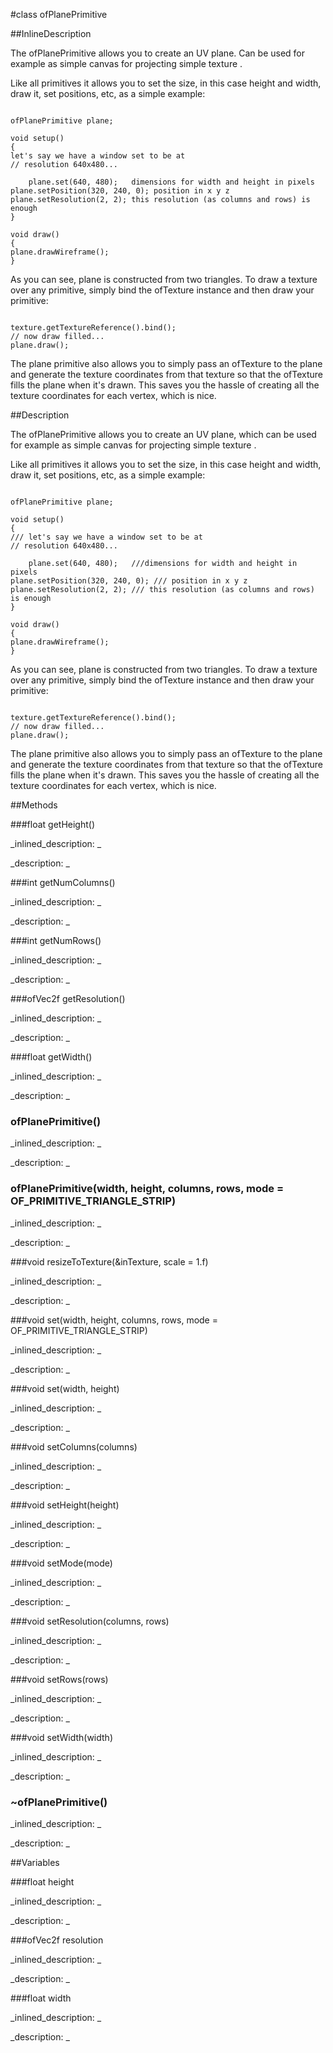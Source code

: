 #class ofPlanePrimitive


<!--
_visible: True_
_advanced: False_
_istemplated: False_
-->

##InlineDescription

The ofPlanePrimitive allows you to create an UV plane.
Can be used for example as simple canvas for projecting simple texture .

Like all primitives it allows you to set the size, in this case height
and width, draw it, set positions, etc, as a simple example:

~~~~{.cpp}

ofPlanePrimitive plane;

void setup()
{
let's say we have a window set to be at
// resolution 640x480...

    plane.set(640, 480);   dimensions for width and height in pixels
plane.setPosition(320, 240, 0); position in x y z
plane.setResolution(2, 2); this resolution (as columns and rows) is enough
}

void draw()
{
plane.drawWireframe();
}
~~~~
As you can see, plane is constructed from two triangles.
To draw a texture over any primitive, simply bind the ofTexture instance
and then draw your primitive:

~~~~{.cpp}

texture.getTextureReference().bind();
// now draw filled...
plane.draw();

~~~~

The plane primitive also allows you to simply pass an ofTexture to the
plane and generate the texture coordinates from that texture so that the
ofTexture fills the plane when it's drawn. This saves you the hassle of
creating all the texture coordinates for each vertex, which is nice.





##Description

The ofPlanePrimitive allows you to create an UV plane, which can be used for example as simple canvas for projecting simple texture .

Like all primitives it allows you to set the size, in this case height and width, draw it, set positions, etc, as a simple example:

~~~~{.cpp}

ofPlanePrimitive plane;

void setup()
{
/// let's say we have a window set to be at 
// resolution 640x480...

	plane.set(640, 480);   ///dimensions for width and height in pixels
plane.setPosition(320, 240, 0); /// position in x y z
plane.setResolution(2, 2); /// this resolution (as columns and rows) is enough
}

void draw()
{
plane.drawWireframe();
}
~~~~
As you can see, plane is constructed from two triangles.
To draw a texture over any primitive, simply bind the ofTexture instance and then draw your primitive:

~~~~{.cpp}

texture.getTextureReference().bind();
// now draw filled...
plane.draw();

~~~~

The plane primitive also allows you to simply pass an ofTexture to the plane and generate the texture coordinates from that texture so that the ofTexture fills the plane when it's drawn. This saves you the hassle of creating all the texture coordinates for each vertex, which is nice.





##Methods



###float getHeight()

<!--
_syntax: getHeight()_
_name: getHeight_
_returns: float_
_returns_description: _
_parameters: _
_access: public_
_version_started: 0073_
_version_deprecated: _
_summary: _
_constant: False_
_static: False_
_visible: True_
_advanced: False_
-->

_inlined_description: _








_description: _








<!----------------------------------------------------------------------------->

###int getNumColumns()

<!--
_syntax: getNumColumns()_
_name: getNumColumns_
_returns: int_
_returns_description: _
_parameters: _
_access: public_
_version_started: 0073_
_version_deprecated: _
_summary: _
_constant: False_
_static: False_
_visible: True_
_advanced: False_
-->

_inlined_description: _








_description: _








<!----------------------------------------------------------------------------->

###int getNumRows()

<!--
_syntax: getNumRows()_
_name: getNumRows_
_returns: int_
_returns_description: _
_parameters: _
_access: public_
_version_started: 0073_
_version_deprecated: _
_summary: _
_constant: False_
_static: False_
_visible: True_
_advanced: False_
-->

_inlined_description: _








_description: _








<!----------------------------------------------------------------------------->

###ofVec2f getResolution()

<!--
_syntax: getResolution()_
_name: getResolution_
_returns: ofVec2f_
_returns_description: _
_parameters: _
_access: public_
_version_started: 0073_
_version_deprecated: _
_summary: _
_constant: False_
_static: False_
_visible: True_
_advanced: False_
-->

_inlined_description: _








_description: _








<!----------------------------------------------------------------------------->

###float getWidth()

<!--
_syntax: getWidth()_
_name: getWidth_
_returns: float_
_returns_description: _
_parameters: _
_access: public_
_version_started: 0073_
_version_deprecated: _
_summary: _
_constant: False_
_static: False_
_visible: True_
_advanced: False_
-->

_inlined_description: _








_description: _








<!----------------------------------------------------------------------------->

### ofPlanePrimitive()

<!--
_syntax: ofPlanePrimitive()_
_name: ofPlanePrimitive_
_returns: _
_returns_description: _
_parameters: _
_access: public_
_version_started: 0073_
_version_deprecated: _
_summary: _
_constant: False_
_static: False_
_visible: True_
_advanced: False_
-->

_inlined_description: _








_description: _








<!----------------------------------------------------------------------------->

### ofPlanePrimitive(width, height, columns, rows, mode = OF_PRIMITIVE_TRIANGLE_STRIP)

<!--
_syntax: ofPlanePrimitive(width, height, columns, rows, mode = OF_PRIMITIVE_TRIANGLE_STRIP)_
_name: ofPlanePrimitive_
_returns: _
_returns_description: _
_parameters: float width, float height, int columns, int rows, ofPrimitiveMode mode=OF_PRIMITIVE_TRIANGLE_STRIP_
_access: public_
_version_started: 0073_
_version_deprecated: _
_summary: _
_constant: False_
_static: False_
_visible: True_
_advanced: False_
-->

_inlined_description: _








_description: _








<!----------------------------------------------------------------------------->

###void resizeToTexture(&inTexture, scale = 1.f)

<!--
_syntax: resizeToTexture(&inTexture, scale = 1.f)_
_name: resizeToTexture_
_returns: void_
_returns_description: _
_parameters: ofTexture &inTexture, float scale=1.f_
_access: public_
_version_started: 0073_
_version_deprecated: _
_summary: _
_constant: False_
_static: False_
_visible: True_
_advanced: False_
-->

_inlined_description: _








_description: _








<!----------------------------------------------------------------------------->

###void set(width, height, columns, rows, mode = OF_PRIMITIVE_TRIANGLE_STRIP)

<!--
_syntax: set(width, height, columns, rows, mode = OF_PRIMITIVE_TRIANGLE_STRIP)_
_name: set_
_returns: void_
_returns_description: _
_parameters: float width, float height, int columns, int rows, ofPrimitiveMode mode=OF_PRIMITIVE_TRIANGLE_STRIP_
_access: public_
_version_started: 0073_
_version_deprecated: _
_summary: _
_constant: False_
_static: False_
_visible: True_
_advanced: False_
-->

_inlined_description: _








_description: _








<!----------------------------------------------------------------------------->

###void set(width, height)

<!--
_syntax: set(width, height)_
_name: set_
_returns: void_
_returns_description: _
_parameters: float width, float height_
_access: public_
_version_started: 0073_
_version_deprecated: _
_summary: _
_constant: False_
_static: False_
_visible: True_
_advanced: False_
-->

_inlined_description: _








_description: _








<!----------------------------------------------------------------------------->

###void setColumns(columns)

<!--
_syntax: setColumns(columns)_
_name: setColumns_
_returns: void_
_returns_description: _
_parameters: int columns_
_access: public_
_version_started: 0073_
_version_deprecated: _
_summary: _
_constant: False_
_static: False_
_visible: True_
_advanced: False_
-->

_inlined_description: _








_description: _








<!----------------------------------------------------------------------------->

###void setHeight(height)

<!--
_syntax: setHeight(height)_
_name: setHeight_
_returns: void_
_returns_description: _
_parameters: float height_
_access: public_
_version_started: 0073_
_version_deprecated: _
_summary: _
_constant: False_
_static: False_
_visible: True_
_advanced: False_
-->

_inlined_description: _








_description: _








<!----------------------------------------------------------------------------->

###void setMode(mode)

<!--
_syntax: setMode(mode)_
_name: setMode_
_returns: void_
_returns_description: _
_parameters: ofPrimitiveMode mode_
_access: public_
_version_started: 0073_
_version_deprecated: _
_summary: _
_constant: False_
_static: False_
_visible: True_
_advanced: False_
-->

_inlined_description: _








_description: _








<!----------------------------------------------------------------------------->

###void setResolution(columns, rows)

<!--
_syntax: setResolution(columns, rows)_
_name: setResolution_
_returns: void_
_returns_description: _
_parameters: int columns, int rows_
_access: public_
_version_started: 0073_
_version_deprecated: _
_summary: _
_constant: False_
_static: False_
_visible: True_
_advanced: False_
-->

_inlined_description: _








_description: _








<!----------------------------------------------------------------------------->

###void setRows(rows)

<!--
_syntax: setRows(rows)_
_name: setRows_
_returns: void_
_returns_description: _
_parameters: int rows_
_access: public_
_version_started: 0073_
_version_deprecated: _
_summary: _
_constant: False_
_static: False_
_visible: True_
_advanced: False_
-->

_inlined_description: _








_description: _








<!----------------------------------------------------------------------------->

###void setWidth(width)

<!--
_syntax: setWidth(width)_
_name: setWidth_
_returns: void_
_returns_description: _
_parameters: float width_
_access: public_
_version_started: 0073_
_version_deprecated: _
_summary: _
_constant: False_
_static: False_
_visible: True_
_advanced: False_
-->

_inlined_description: _








_description: _








<!----------------------------------------------------------------------------->

### ~ofPlanePrimitive()

<!--
_syntax: ~ofPlanePrimitive()_
_name: ~ofPlanePrimitive_
_returns: _
_returns_description: _
_parameters: _
_access: public_
_version_started: 0073_
_version_deprecated: _
_summary: _
_constant: False_
_static: False_
_visible: True_
_advanced: False_
-->

_inlined_description: _








_description: _








<!----------------------------------------------------------------------------->

##Variables



###float height

<!--
_name: height_
_type: float_
_access: protected_
_version_started: 0073_
_version_deprecated: _
_summary: _
_visible: True_
_constant: True_
_advanced: False_
-->

_inlined_description: _


_description: _








<!----------------------------------------------------------------------------->

###ofVec2f resolution

<!--
_name: resolution_
_type: ofVec2f_
_access: protected_
_version_started: 0073_
_version_deprecated: _
_summary: _
_visible: True_
_constant: True_
_advanced: False_
-->

_inlined_description: _


_description: _








<!----------------------------------------------------------------------------->

###float width

<!--
_name: width_
_type: float_
_access: protected_
_version_started: 0073_
_version_deprecated: _
_summary: _
_visible: True_
_constant: True_
_advanced: False_
-->

_inlined_description: _


_description: _








<!----------------------------------------------------------------------------->

